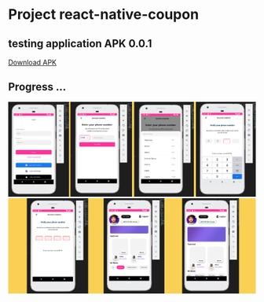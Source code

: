 # Project react-native-coupon
## testing application APK 0.0.1

[Download APK](https://github.com/MohamedAliAyedi/react-native-coupon/raw/main/Screenshot/app-test.apk "download")

## Progress ...
![ScreenShot](https://raw.githubusercontent.com/MohamedAliAyedi/react-native-coupon/main/Screenshot/Project_1.png)
![ScreenShot](https://raw.githubusercontent.com/MohamedAliAyedi/react-native-coupon/main/Screenshot/Project_2.png)


